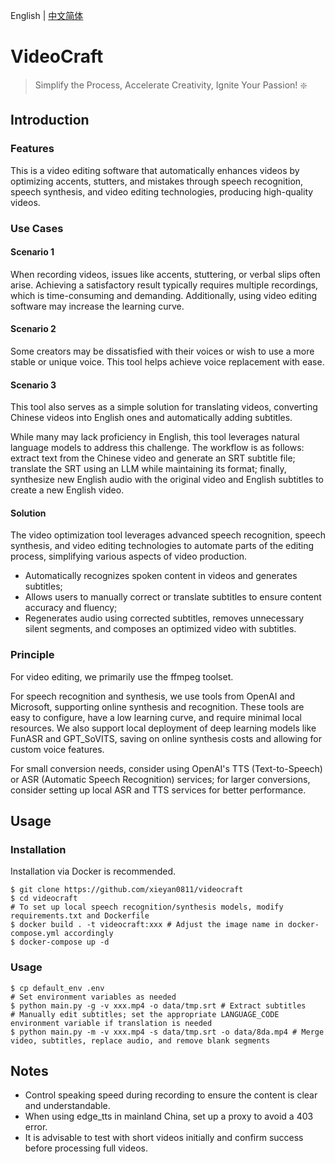 English | [中文简体](./README_cn.md)

# VideoCraft

> Simplify the Process, Accelerate Creativity, Ignite Your Passion! ❇️

## Introduction

### Features

This is a video editing software that automatically enhances videos by optimizing accents, stutters, and mistakes through speech recognition, speech synthesis, and video editing technologies, producing high-quality videos.

### Use Cases

#### Scenario 1

When recording videos, issues like accents, stuttering, or verbal slips often arise. Achieving a satisfactory result typically requires multiple recordings, which is time-consuming and demanding. Additionally, using video editing software may increase the learning curve.

#### Scenario 2

Some creators may be dissatisfied with their voices or wish to use a more stable or unique voice. This tool helps achieve voice replacement with ease.

#### Scenario 3

This tool also serves as a simple solution for translating videos, converting Chinese videos into English ones and automatically adding subtitles.

While many may lack proficiency in English, this tool leverages natural language models to address this challenge. The workflow is as follows: extract text from the Chinese video and generate an SRT subtitle file; translate the SRT using an LLM while maintaining its format; finally, synthesize new English audio with the original video and English subtitles to create a new English video.

#### Solution

The video optimization tool leverages advanced speech recognition, speech synthesis, and video editing technologies to automate parts of the editing process, simplifying various aspects of video production.

* Automatically recognizes spoken content in videos and generates subtitles;
* Allows users to manually correct or translate subtitles to ensure content accuracy and fluency;
* Regenerates audio using corrected subtitles, removes unnecessary silent segments, and composes an optimized video with subtitles.

### Principle

For video editing, we primarily use the ffmpeg toolset.

For speech recognition and synthesis, we use tools from OpenAI and Microsoft, supporting online synthesis and recognition. These tools are easy to configure, have a low learning curve, and require minimal local resources. We also support local deployment of deep learning models like FunASR and GPT_SoVITS, saving on online synthesis costs and allowing for custom voice features.

For small conversion needs, consider using OpenAI's TTS (Text-to-Speech) or ASR (Automatic Speech Recognition) services; for larger conversions, consider setting up local ASR and TTS services for better performance.

## Usage

### Installation

Installation via Docker is recommended.

```shell
$ git clone https://github.com/xieyan0811/videocraft
$ cd videocraft
# To set up local speech recognition/synthesis models, modify requirements.txt and Dockerfile
$ docker build . -t videocraft:xxx # Adjust the image name in docker-compose.yml accordingly
$ docker-compose up -d
```

### Usage

``` shell
$ cp default_env .env
# Set environment variables as needed
$ python main.py -g -v xxx.mp4 -o data/tmp.srt # Extract subtitles
# Manually edit subtitles; set the appropriate LANGUAGE_CODE environment variable if translation is needed
$ python main.py -m -v xxx.mp4 -s data/tmp.srt -o data/8da.mp4 # Merge video, subtitles, replace audio, and remove blank segments
```

## Notes

* Control speaking speed during recording to ensure the content is clear and understandable.
* When using edge_tts in mainland China, set up a proxy to avoid a 403 error.
* It is advisable to test with short videos initially and confirm success before processing full videos.
